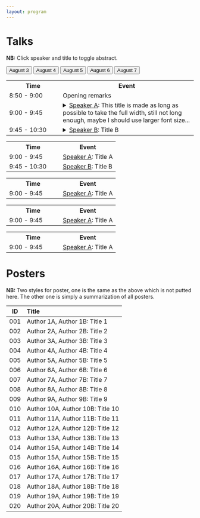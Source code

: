 ```yaml
---
layout: program 
---
```




# Talks

**NB:** Click speaker and title to toggle abstract. 

<!-- Tab links -->
<div class="tab">
  <!-- <button> </button> -->
  <button class="tablinks" onclick="openDate(event, 'Aug3')" id="defaultOpen">August 3</button>
  <button class="tablinks" onclick="openDate(event, 'Aug4')">August 4</button>
  <button class="tablinks" onclick="openDate(event, 'Aug5')">August 5</button>
  <button class="tablinks" onclick="openDate(event, 'Aug6')">August 6</button>
  <button class="tablinks" onclick="openDate(event, 'Aug7')">August 7</button>
</div>

<!-- Tab content -->
<div id="Aug3" class="tabcontent">
    <table class="tg">
      <tr>
        <th class="tg-lboi" style="min-width:128px">Time</th>
        <th class="tg-lboi">Event</th>
      </tr>
      <tr>
        <td class="tg-lboi">8:50 - 9:00</td>
        <td class="tg-talk">Opening remarks</td>
      </tr>
      <tr>
        <td class="tg-lboi">9:00 - 9:45</td>
        <td class="tg-talk"> <details> <summary><a href="#talks-and-abstracts">Speaker A</a>: This title is made as long as possible to take the full width, still not long enough, maybe I should use larger font size...</summary><b>Abstract:</b> Contrary to popular belief, Lorem Ipsum is not simply random text. It has roots in a piece of classical Latin literature from 45 BC, making it over 2000 years old. Richard McClintock, a Latin professor at Hampden-Sydney College in Virginia, looked up one of the more obscure Latin words, consectetur, from a Lorem Ipsum passage, and going through the cites of the word in classical literature, discovered the undoubtable source. Lorem Ipsum comes from sections 1.10.32 and 1.10.33 of “de Finibus Bonorum et Malorum” (The Extremes of Good and Evil) by Cicero, written in 45 BC. This book is a treatise on the theory of ethics, very popular during the Renaissance. The first line of Lorem Ipsum, “Lorem ipsum dolor sit amet..”, comes from a line in section 1.10.32.</details> </td>
      </tr>
      <tr>
        <td class="tg-lboi">9:45 - 10:30</td>
        <td class="tg-talk"> <details> <summary><a href="#talks-and-abstracts">Speaker B</a>: Title B</summary><b>Abstract:</b> Contrary to popular belief, Lorem Ipsum is not simply random text. It has roots in a piece of classical Latin literature from 45 BC, making it over 2000 years old. Richard McClintock, a Latin professor at Hampden-Sydney College in Virginia, looked up one of the more obscure Latin words, consectetur, from a Lorem Ipsum passage, and going through the cites of the word in classical literature, discovered the undoubtable source. Lorem Ipsum comes from sections 1.10.32 and 1.10.33 of “de Finibus Bonorum et Malorum” (The Extremes of Good and Evil) by Cicero, written in 45 BC. This book is a treatise on the theory of ethics, very popular during the Renaissance. The first line of Lorem Ipsum, “Lorem ipsum dolor sit amet..”, comes from a line in section 1.10.32.</details> </td>
      </tr>
    </table>
</div>

<div id="Aug4" class="tabcontent">
    <table class="tg">
        <tr>
          <th class="tg-lboi" style="min-width:128px">Time</th>
          <th class="tg-lboi">Event</th>
        </tr>
        <tr>
          <td class="tg-lboi">9:00 - 9:45</td>
          <td class="tg-talk"><a href="#talks-and-abstracts">Speaker A</a>: Title A</td>
        </tr>
        <tr>
          <td class="tg-lboi">9:45 - 10:30</td>
          <td class="tg-talk"><a href="#talks-and-abstracts">Speaker B</a>: Title B</td>
        </tr>
      </table>
</div>

<div id="Aug5" class="tabcontent">
    <table class="tg">
      <tr>
        <th class="tg-lboi" style="min-width:128px">Time</th>
        <th class="tg-lboi">Event</th>
      </tr>
      <tr>
        <td class="tg-lboi">9:00 - 9:45</td>
        <td class="tg-talk"><a href="#talks-and-abstracts">Speaker A</a>: Title A</td>
      </tr>
    </table>
</div>

<div id="Aug6" class="tabcontent">
    <table class="tg">
      <tr>
        <th class="tg-lboi" style="min-width:128px">Time</th>
        <th class="tg-lboi">Event</th>
      </tr>
      <tr>
        <td class="tg-lboi">9:00 - 9:45</td>
        <td class="tg-talk"><a href="#talks-and-abstracts">Speaker A</a>: Title A</td>
      </tr>
    </table>
</div>

<div id="Aug7" class="tabcontent">
    <table class="tg">
      <tr>
        <th class="tg-lboi" style="min-width:128px">Time</th>
        <th class="tg-lboi">Event</th>
      </tr>
      <tr>
        <td class="tg-lboi">9:00 - 9:45</td>
        <td class="tg-talk"><a href="#talks-and-abstracts">Speaker A</a>: Title A</td>
      </tr>
    </table>
</div>


# Posters

**NB:** Two styles for poster, one is the same as the above which is not putted here. The other one is simply a summarization of all posters.

| ID | Title |
|:---:|:---|
| 001 | Author 1A, Author 1B: Title 1  |
| 002 | Author 2A, Author 2B: Title 2  |
| 003 | Author 3A, Author 3B: Title 3  |
| 004 | Author 4A, Author 4B: Title 4  |
| 005 | Author 5A, Author 5B: Title 5  |
| 006 | Author 6A, Author 6B: Title 6  |
| 007 | Author 7A, Author 7B: Title 7  |
| 008 | Author 8A, Author 8B: Title 8  |
| 009 | Author 9A, Author 9B: Title 9  |
| 010 | Author 10A, Author 10B: Title 10  |
| 011 | Author 11A, Author 11B: Title 11  |
| 012 | Author 12A, Author 12B: Title 12  |
| 013 | Author 13A, Author 13B: Title 13  |
| 014 | Author 15A, Author 14B: Title 14  |
| 015 | Author 15A, Author 15B: Title 15  |
| 016 | Author 16A, Author 16B: Title 16  |
| 017 | Author 17A, Author 17B: Title 17  |
| 018 | Author 18A, Author 18B: Title 18  |
| 019 | Author 19A, Author 19B: Title 19  |
| 020 | Author 20A, Author 20B: Title 20  |
